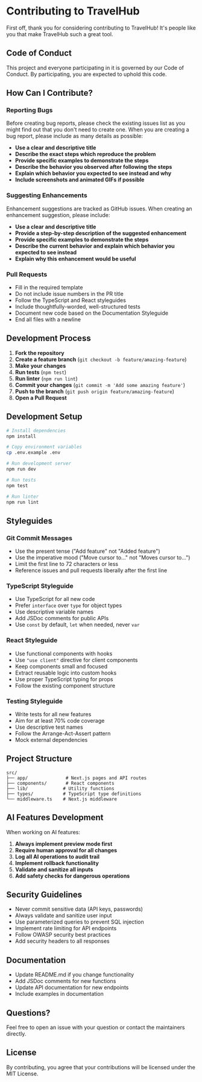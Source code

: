# Contributing to TravelHub

First off, thank you for considering contributing to TravelHub! It's people like you that make TravelHub such a great tool.

## Code of Conduct

This project and everyone participating in it is governed by our Code of Conduct. By participating, you are expected to uphold this code.

## How Can I Contribute?

### Reporting Bugs

Before creating bug reports, please check the existing issues list as you might find out that you don't need to create one. When you are creating a bug report, please include as many details as possible:

* **Use a clear and descriptive title**
* **Describe the exact steps which reproduce the problem**
* **Provide specific examples to demonstrate the steps**
* **Describe the behavior you observed after following the steps**
* **Explain which behavior you expected to see instead and why**
* **Include screenshots and animated GIFs if possible**

### Suggesting Enhancements

Enhancement suggestions are tracked as GitHub issues. When creating an enhancement suggestion, please include:

* **Use a clear and descriptive title**
* **Provide a step-by-step description of the suggested enhancement**
* **Provide specific examples to demonstrate the steps**
* **Describe the current behavior and explain which behavior you expected to see instead**
* **Explain why this enhancement would be useful**

### Pull Requests

* Fill in the required template
* Do not include issue numbers in the PR title
* Follow the TypeScript and React styleguides
* Include thoughtfully-worded, well-structured tests
* Document new code based on the Documentation Styleguide
* End all files with a newline

## Development Process

1. **Fork the repository**
2. **Create a feature branch** (`git checkout -b feature/amazing-feature`)
3. **Make your changes**
4. **Run tests** (`npm test`)
5. **Run linter** (`npm run lint`)
6. **Commit your changes** (`git commit -m 'Add some amazing feature'`)
7. **Push to the branch** (`git push origin feature/amazing-feature`)
8. **Open a Pull Request**

## Development Setup

```bash
# Install dependencies
npm install

# Copy environment variables
cp .env.example .env

# Run development server
npm run dev

# Run tests
npm test

# Run linter
npm run lint
```

## Styleguides

### Git Commit Messages

* Use the present tense ("Add feature" not "Added feature")
* Use the imperative mood ("Move cursor to..." not "Moves cursor to...")
* Limit the first line to 72 characters or less
* Reference issues and pull requests liberally after the first line

### TypeScript Styleguide

* Use TypeScript for all new code
* Prefer `interface` over `type` for object types
* Use descriptive variable names
* Add JSDoc comments for public APIs
* Use `const` by default, `let` when needed, never `var`

### React Styleguide

* Use functional components with hooks
* Use `"use client"` directive for client components
* Keep components small and focused
* Extract reusable logic into custom hooks
* Use proper TypeScript typing for props
* Follow the existing component structure

### Testing Styleguide

* Write tests for all new features
* Aim for at least 70% code coverage
* Use descriptive test names
* Follow the Arrange-Act-Assert pattern
* Mock external dependencies

## Project Structure

```
src/
├── app/              # Next.js pages and API routes
├── components/       # React components
├── lib/             # Utility functions
├── types/           # TypeScript type definitions
└── middleware.ts    # Next.js middleware
```

## AI Features Development

When working on AI features:

1. **Always implement preview mode first**
2. **Require human approval for all changes**
3. **Log all AI operations to audit trail**
4. **Implement rollback functionality**
5. **Validate and sanitize all inputs**
6. **Add safety checks for dangerous operations**

## Security Guidelines

* Never commit sensitive data (API keys, passwords)
* Always validate and sanitize user input
* Use parameterized queries to prevent SQL injection
* Implement rate limiting for API endpoints
* Follow OWASP security best practices
* Add security headers to all responses

## Documentation

* Update README.md if you change functionality
* Add JSDoc comments for new functions
* Update API documentation for new endpoints
* Include examples in documentation

## Questions?

Feel free to open an issue with your question or contact the maintainers directly.

## License

By contributing, you agree that your contributions will be licensed under the MIT License.